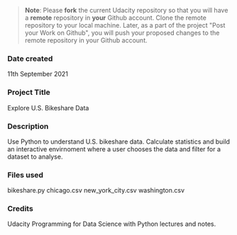 >**Note**: Please **fork** the current Udacity repository so that you will have a **remote** repository in **your** Github account. Clone the remote repository to your local machine. Later, as a part of the project "Post your Work on Github", you will push your proposed changes to the remote repository in your Github account.

### Date created
11th September 2021

### Project Title
Explore U.S. Bikeshare Data

### Description
Use Python to understand U.S. bikeshare data. Calculate statistics and build an interactive envirnoment where a user chooses the data and filter for a dataset to analyse.

### Files used
bikeshare.py
chicago.csv
new_york_city.csv
washington.csv

### Credits
Udacity Programming for Data Science with Python lectures and notes.

